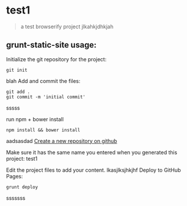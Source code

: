 # test1
> a test browserify project
jlkahkjdhkjah
## grunt-static-site usage:
Initialize the git repository for the project:
```
git init
```
blah
Add and commit the files:
```
git add .
git commit -m 'initial commit'
```
sssss

run npm + bower install
```
npm install && bower install
```
aadsasdad
[Create a new repository on github](http://github.com/new)

Make sure it has the same name you entered when you generated this project: test1

Edit the project files to add your content.
lkasjlksjhkjhf
Deploy to GitHub Pages:
```
grunt deploy
```
sssssss